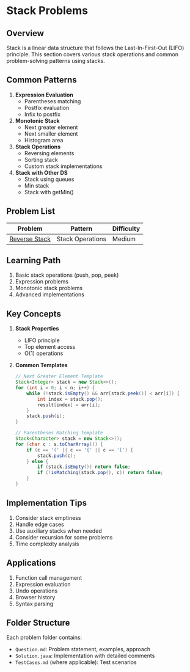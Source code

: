 # Stack Problems

## Overview

Stack is a linear data structure that follows the Last-In-First-Out (LIFO) principle. This section covers various stack operations and common problem-solving patterns using stacks.

## Common Patterns

1. **Expression Evaluation**
   - Parentheses matching
   - Postfix evaluation
   - Infix to postfix
2. **Monotonic Stack**
   - Next greater element
   - Next smaller element
   - Histogram area
3. **Stack Operations**
   - Reversing elements
   - Sorting stack
   - Custom stack implementations
4. **Stack with Other DS**
   - Stack using queues
   - Min stack
   - Stack with getMin()

## Problem List

| Problem                          | Pattern          | Difficulty |
| -------------------------------- | ---------------- | ---------- |
| [Reverse Stack](./ReverseStack/) | Stack Operations | Medium     |

## Learning Path

1. Basic stack operations (push, pop, peek)
2. Expression problems
3. Monotonic stack problems
4. Advanced implementations

## Key Concepts

1. **Stack Properties**
   - LIFO principle
   - Top element access
   - O(1) operations
2. **Common Templates**

   ```java
   // Next Greater Element Template
   Stack<Integer> stack = new Stack<>();
   for (int i = 0; i < n; i++) {
       while (!stack.isEmpty() && arr[stack.peek()] < arr[i]) {
           int index = stack.pop();
           result[index] = arr[i];
       }
       stack.push(i);
   }

   // Parentheses Matching Template
   Stack<Character> stack = new Stack<>();
   for (char c : s.toCharArray()) {
       if (c == '(' || c == '{' || c == '[') {
           stack.push(c);
       } else {
           if (stack.isEmpty()) return false;
           if (!isMatching(stack.pop(), c)) return false;
       }
   }
   ```

## Implementation Tips

1. Consider stack emptiness
2. Handle edge cases
3. Use auxiliary stacks when needed
4. Consider recursion for some problems
5. Time complexity analysis

## Applications

1. Function call management
2. Expression evaluation
3. Undo operations
4. Browser history
5. Syntax parsing

## Folder Structure

Each problem folder contains:

- `Question.md`: Problem statement, examples, approach
- `Solution.java`: Implementation with detailed comments
- `TestCases.md` (where applicable): Test scenarios
